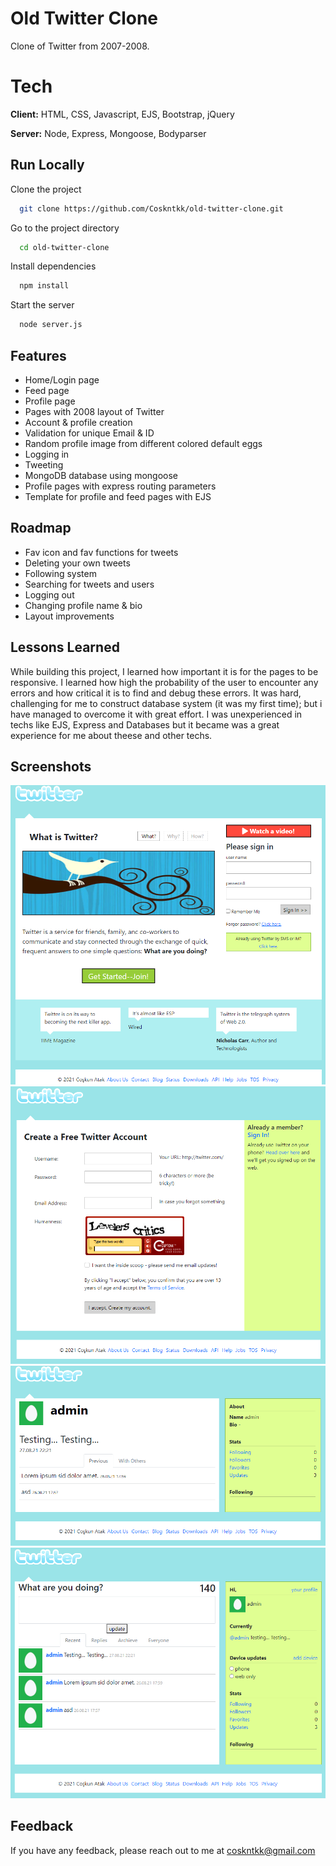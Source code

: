 
# Old Twitter Clone

Clone of Twitter from 2007-2008.
# Tech

**Client:** HTML, CSS, Javascript, EJS, Bootstrap, jQuery

**Server:** Node, Express, Mongoose, Bodyparser
## Run Locally

Clone the project

```bash
  git clone https://github.com/Coskntkk/old-twitter-clone.git
```

Go to the project directory

```bash
  cd old-twitter-clone
```

Install dependencies

```bash
  npm install
```

Start the server

```bash
  node server.js
```

  
## Features

- Home/Login page
- Feed page
- Profile page
- Pages with 2008 layout of Twitter
- Account & profile creation
- Validation for unique Email & ID
- Random profile image from different colored default eggs
- Logging in
- Tweeting
- MongoDB database using mongoose
- Profile pages with express routing parameters
- Template for profile and feed pages with EJS

  
## Roadmap

- Fav icon and fav functions for tweets
- Deleting your own tweets
- Following system
- Searching for tweets and users
- Logging out
- Changing profile name & bio
- Layout improvements

  
## Lessons Learned

While building this project, I learned how important it is for the pages to be responsive.
I learned how high the probability of the user to encounter any errors and how critical it is to find and debug these errors.
It was hard, challenging for me to construct database system (it was my first time); but i have managed to overcome it with great effort.
I was unexperienced in techs like EJS, Express and Databases but it became was a great experience for me about theese and other techs.

  
## Screenshots

<img src="readme_images\1.png" alt="screenshot-1">
<img src="readme_images\2.png" alt="screenshot-2">
<img src="readme_images\3.png" alt="screenshot-3">
<img src="readme_images\4.png" alt="screenshot-4">

  
## Feedback

If you have any feedback, please reach out to me at coskntkk@gmail.com